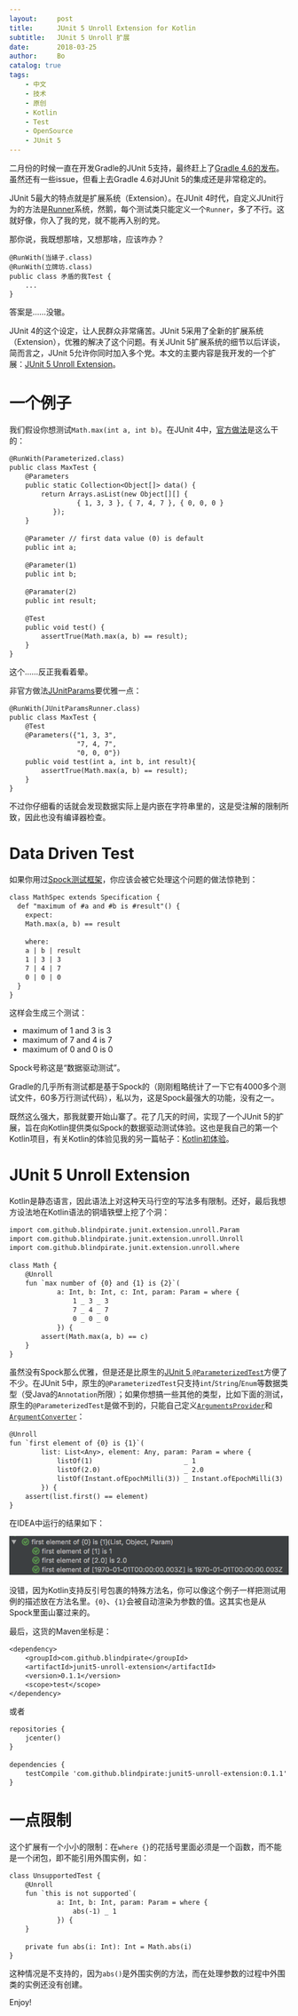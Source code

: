 ```yaml
---
layout:     post
title:      JUnit 5 Unroll Extension for Kotlin
subtitle:   JUnit 5 Unroll 扩展
date:       2018-03-25
author:     Bo 
catalog: true
tags:
    - 中文
    - 技术
    - 原创
    - Kotlin
    - Test
    - OpenSource
    - JUnit 5
---
```


二月份的时候一直在开发Gradle的JUnit 5支持，最终赶上了[Gradle 4.6的发布](https://docs.gradle.org/4.6/release-notes.html)。虽然还有一些issue，但看上去Gradle 4.6对JUnit 5的集成还是非常稳定的。

JUnit 5最大的特点就是扩展系统（Extension）。在JUnit 4时代，自定义JUnit行为的方法是[Runner](https://github.com/junit-team/junit4/wiki/test-runners)系统，然鹅，每个测试类只能定义一个`Runner`，多了不行。这就好像，你入了我的党，就不能再入别的党。

那你说，我既想那啥，又想那啥，应该咋办？

```
@RunWith(当婊子.class)
@RunWith(立牌坊.class)
public class 矛盾的我Test {
    ...
}
```

答案是……没辙。

JUnit 4的这个设定，让人民群众非常痛苦。JUnit 5采用了全新的扩展系统（Extension），优雅的解决了这个问题。有关JUnit 5扩展系统的细节以后详谈，简而言之，JUnit 5允许你同时加入多个党。本文的主要内容是我开发的一个扩展：[JUnit 5 Unroll Extension](https://github.com/blindpirate/junit5-unroll-extension)。

# 一个例子

我们假设你想测试`Math.max(int a, int b)`。在JUnit 4中，[官方做法](https://github.com/junit-team/junit4/wiki/Parameterized-tests)是这么干的：

```
@RunWith(Parameterized.class)
public class MaxTest {
    @Parameters
    public static Collection<Object[]> data() {
        return Arrays.asList(new Object[][] {
                 { 1, 3, 3 }, { 7, 4, 7 }, { 0, 0, 0 }  
           });
    }

    @Parameter // first data value (0) is default
    public int a;

    @Parameter(1)
    public int b;

    @Paramater(2)
    public int result;

    @Test
    public void test() {
        assertTrue(Math.max(a, b) == result);
    }
}
```

这个……反正我看着晕。

非官方做法[JUnitParams](https://github.com/Pragmatists/JUnitParams)要优雅一点：

```
@RunWith(JUnitParamsRunner.class)
public class MaxTest {
    @Test
    @Parameters({"1, 3, 3", 
                 "7, 4, 7",
                 "0, 0, 0"}) 
    public void test(int a, int b, int result){
        assertTrue(Math.max(a, b) == result);
    }
}
```

不过你仔细看的话就会发现数据实际上是内嵌在字符串里的，这是受注解的限制所致，因此也没有编译器检查。

# Data Driven Test

如果你用过[Spock测试框架](http://spockframework.org/)，你应该会被它处理这个问题的做法惊艳到：

```
class MathSpec extends Specification {
  def "maximum of #a and #b is #result"() {
    expect:
    Math.max(a, b) == result

    where:
    a | b | result
    1 | 3 | 3
    7 | 4 | 7
    0 | 0 | 0
  }
}
```

这样会生成三个测试：

- maximum of 1 and 3 is 3
- maximum of 7 and 4 is 7
- maximum of 0 and 0 is 0

Spock号称这是“数据驱动测试”。

Gradle的几乎所有测试都是基于Spock的（刚刚粗略统计了一下它有4000多个测试文件，60多万行测试代码），私以为，这是Spock最强大的功能，没有之一。

既然这么强大，那我就要开始山寨了。花了几天的时间，实现了一个JUnit 5的扩展，旨在向Kotlin提供类似Spock的数据驱动测试体验。这也是我自己的第一个Kotlin项目，有关Kotlin的体验见我的另一篇帖子：[Kotlin初体验](/2018/03/25/Kotlin初体验/)。

# JUnit 5 Unroll Extension

Kotlin是静态语言，因此语法上对这种天马行空的写法多有限制。还好，最后我想方设法地在Kotlin语法的铜墙铁壁上挖了个洞：

```
import com.github.blindpirate.junit.extension.unroll.Param
import com.github.blindpirate.junit.extension.unroll.Unroll
import com.github.blindpirate.junit.extension.unroll.where

class Math {
    @Unroll
    fun `max number of {0} and {1} is {2}`(
            a: Int, b: Int, c: Int, param: Param = where {
                1 _ 3 _ 3
                7 _ 4 _ 7 
                0 _ 0 _ 0
            }) {
        assert(Math.max(a, b) == c)
    }
}
```

虽然没有Spock那么优雅，但是还是比原生的[JUnit 5 `@ParameterizedTest`](https://junit.org/junit5/docs/current/user-guide/#writing-tests-parameterized-tests)方便了不少。在JUnit 5中，原生的`@ParameterizedTest`只支持`int`/`String`/`Enum`等数据类型（受Java的`Annotation`所限）；如果你想搞一些其他的类型，比如下面的测试，原生的`@ParameterizedTest`是做不到的，只能自己定义[`ArgumentsProvider`](https://junit.org/junit5/docs/current/api/org/junit/jupiter/params/provider/ArgumentsProvider.html)和[`ArgumentConverter`](https://junit.org/junit5/docs/current/api/org/junit/jupiter/params/converter/ArgumentConverter.html)：

```
@Unroll
fun `first element of {0} is {1}`(
        list: List<Any>, element: Any, param: Param = where {
            listOf(1)                       _ 1
            listOf(2.0)                     _ 2.0
            listOf(Instant.ofEpochMilli(3)) _ Instant.ofEpochMilli(3)
        }) {
    assert(list.first() == element)
}
```

在IDEA中运行的结果如下：

![1](/img/unroll-test-result.png)

没错，因为Kotlin支持反引号包裹的特殊方法名，你可以像这个例子一样把测试用例的描述放在方法名里。`{0}`、`{1}`会被自动渲染为参数的值。这其实也是从Spock里面山寨过来的。

最后，这货的Maven坐标是：

```
<dependency>
    <groupId>com.github.blindpirate</groupId>
    <artifactId>junit5-unroll-extension</artifactId>
    <version>0.1.1</version>
    <scope>test</scope>
</dependency>
```

或者

```
repositories {
    jcenter()
}

dependencies {
    testCompile 'com.github.blindpirate:junit5-unroll-extension:0.1.1'
}
```

# 一点限制

这个扩展有一个小小的限制：在`where {}`的花括号里面必须是一个函数，而不能是一个闭包，即不能引用外围实例，如：

```
class UnsupportedTest {
    @Unroll
    fun `this is not supported`(
            a: Int, b: Int, param: Param = where {
                abs(-1) _ 1
            }) {
    }

    private fun abs(i: Int): Int = Math.abs(i)
}
```

这种情况是不支持的，因为`abs()`是外围实例的方法，而在处理参数的过程中外围类的实例还没有创建。

Enjoy!
